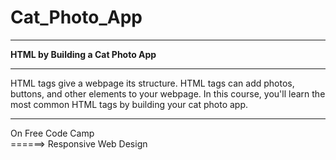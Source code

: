 # Cat_Photo_App
<hr>
<b> HTML by Building a Cat Photo App</b>
<hr>
HTML tags give a webpage its structure. HTML tags can add photos, buttons, and other elements to your webpage.
In this course, you'll learn the most common HTML tags by building your cat photo app.
<hr>
On Free Code Camp<br>
  ======> Responsive Web Design 
